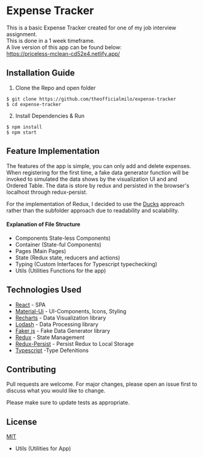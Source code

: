 # Expense Tracker

This is a basic Expense Tracker created for one of my job interview assignment.\
This is done in a 1 week timeframe.\
A live version of this app can be found below:\
https://priceless-mclean-cd52e4.netlify.app/

## Installation Guide
1) Clone the Repo and open folder
```
$ git clone https://github.com/theofficialmilo/expense-tracker
$ cd expense-tracker
```
2) Install Dependencies & Run
```
$ npm install
$ npm start
```
## Feature Implementation
The features of the app is simple, you can only add and delete expenses. When registering for the first time, a fake data generator function will be invoked to simulated the data shows by the visualization UI and and Ordered Table.
The data is store by redux and persisted in the browser's localhost through redux-persist.

For the implementation of Redux, I decided to use the [Ducks](https://github.com/erikras/ducks-modular-redux) approach rather than the subfolder approach due to readability and scalability. 

#### Explanation of File Structure
- Components State-less Components)
- Container (State-ful Components)
- Pages (Main Pages)
- State (Redux state, reducers and actions)
- Typing (Custom Interfaces for Typescript typechecking)
- Utils (Utilities Functions for the app)
 

## Technologies Used
- [React](https://reactjs.org/) - SPA
- [Material-Ui](https://material-ui.com/) - UI-Components, Icons, Styling
- [Recharts](https://recharts.org/en-US/) - Data Visualization library
- [Lodash](https://lodash.com/) - Data Processing library
- [Faker js](https://github.com/marak/Faker.js/) - Fake Data Generator library
- [Redux](https://redux.js.org/) - State Management
- [Redux-Persist](https://redux-saga.js.org/) - Persist Redux to Local Storage
- [Typescript](https://www.typescriptlang.org/) -Type Defenitions


## Contributing
Pull requests are welcome. For major changes, please open an issue first to discuss what you would like to change.

Please make sure to update tests as appropriate.

## License
[MIT](https://choosealicense.com/licenses/mit/)
- Utils (Utilities for App)
